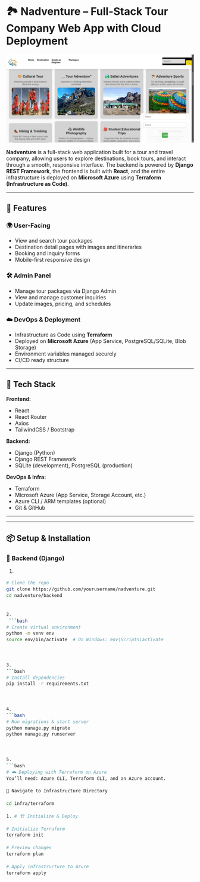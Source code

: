 # 🏞️ Nadventure – Full-Stack Tour Company Web App with Cloud Deployment


![Homepage](./screenshot/tour.jpeg)



**Nadventure** is a full-stack web application built for a tour and travel company, allowing users to explore destinations, book tours, and interact through a smooth, responsive interface. The backend is powered by **Django REST Framework**, the frontend is built with **React**, and the entire infrastructure is deployed on **Microsoft Azure** using **Terraform (Infrastructure as Code)**.

---

## 🚀 Features

### 🌍 User-Facing
- View and search tour packages
- Destination detail pages with images and itineraries
- Booking and inquiry forms
- Mobile-first responsive design

### 🛠️ Admin Panel
- Manage tour packages via Django Admin
- View and manage customer inquiries
- Update images, pricing, and schedules

### ☁️ DevOps & Deployment
- Infrastructure as Code using **Terraform**
- Deployed on **Microsoft Azure** (App Service, PostgreSQL/SQLite, Blob Storage)
- Environment variables managed securely
- CI/CD ready structure

---

## 🧰 Tech Stack

**Frontend:**
- React
- React Router
- Axios
- TailwindCSS / Bootstrap

**Backend:**
- Django (Python)
- Django REST Framework
- SQLite (development), PostgreSQL (production)

**DevOps & Infra:**
- Terraform
- Microsoft Azure (App Service, Storage Account, etc.)
- Azure CLI / ARM templates (optional)
- Git & GitHub

---

---

## 📦 Setup & Installation

### 🔧 Backend (Django)

1. 
  ```bash
# Clone the repo
git clone https://github.com/yourusername/nadventure.git
cd nadventure/backend


2. 
   ```bash
# Create virtual environment
python -m venv env
source env/bin/activate  # On Windows: env\Scripts\activate



3. 
  ```bash
# Install dependencies
pip install -r requirements.txt



4. 
  ```bash
# Run migrations & start server
python manage.py migrate
python manage.py runserver



5. 
  ```bash
# ☁️ Deploying with Terraform on Azure
You’ll need: Azure CLI, Terraform CLI, and an Azure account.

📂 Navigate to Infrastructure Directory

cd infra/terraform

1. # 🏗️ Initialize & Deploy

# Initialize Terraform
terraform init

# Preview changes
terraform plan

# Apply infrastructure to Azure
terraform apply



